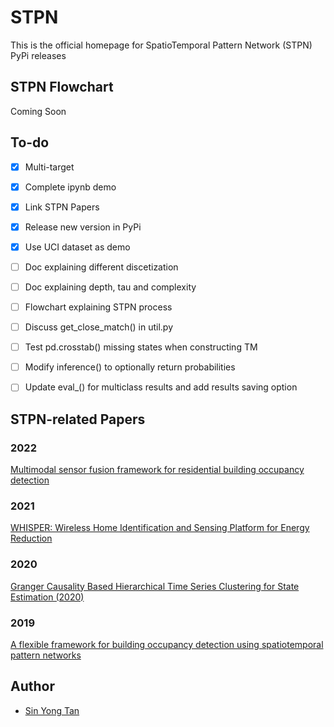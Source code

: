 # STPN
This is the official homepage for SpatioTemporal Pattern Network (STPN) PyPi releases

## STPN Flowchart
Coming Soon

## To-do
- [x] Multi-target
- [x] Complete ipynb demo
- [x] Link STPN Papers
- [x] Release new version in PyPi
- [x] Use UCI dataset as demo
- [ ] Doc explaining different discetization
- [ ] Doc explaining depth, tau and complexity
- [ ] Flowchart explaining STPN process
- [ ] Discuss get_close_match() in util.py
- [ ] Test pd.crosstab() missing states when constructing TM
- [ ] Modify inference() to optionally return probabilities
- [ ] Update eval_() for multiclass results and add results saving option


## STPN-related Papers
### 2022
[Multimodal sensor fusion framework for residential building occupancy detection](https://www.sciencedirect.com/science/article/pii/S0378778821011129)

### 2021
[WHISPER: Wireless Home Identification and Sensing Platform for Energy Reduction](https://www.mdpi.com/2224-2708/10/4/71/pdf)

### 2020
[Granger Causality Based Hierarchical Time Series Clustering for State Estimation (2020)](https://www.sciencedirect.com/science/article/pii/S2405896320306054)

### 2019
[A flexible framework for building occupancy detection using spatiotemporal pattern networks](https://ieeexplore.ieee.org/abstract/document/8815089)




## Author
- [Sin Yong Tan](https://github.com/tsyong98)